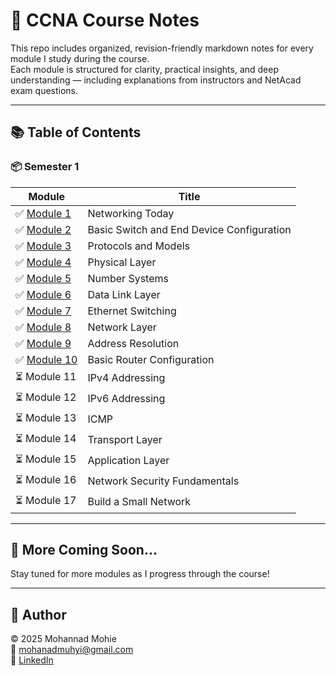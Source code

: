 # 📘 CCNA Course Notes

This repo includes organized, revision-friendly markdown notes for every module I study during the course.  
Each module is structured for clarity, practical insights, and deep understanding — including explanations from instructors and NetAcad exam questions.

---

## 📚 Table of Contents

### 📦 Semester 1

| Module | Title |
|--------|-------|
| ✅ [Module 1](./Semester%201/Module-1.md) | Networking Today |
| ✅ [Module 2](./Semester%201/Module-2.md) | Basic Switch and End Device Configuration |
| ✅ [Module 3](./Semester%201/Module-3.md) | Protocols and Models |
| ✅ [Module 4](./Semester%201/Module-4.md) | Physical Layer |
| ✅ [Module 5](./Semester%201/Module-5.md) | Number Systems |
| ✅ [Module 6](./Semester%201/Module-6.md) | Data Link Layer |
| ✅ [Module 7](./Semester%201/Module-7.md) | Ethernet Switching |
| ✅ [Module 8](./Semester%201/Module-8.md) | Network Layer |
| ✅ [Module 9](./Semester%201/Module-9.md) | Address Resolution |
| ✅ [Module 10](./Semester%201/Module-10.md) | Basic Router Configuration |
| ⏳ Module 11 | IPv4 Addressing |
| ⏳ Module 12 | IPv6 Addressing |
| ⏳ Module 13 | ICMP |
| ⏳ Module 14 | Transport Layer |
| ⏳ Module 15 | Application Layer |
| ⏳ Module 16 | Network Security Fundamentals |
| ⏳ Module 17 | Build a Small Network |



---


## 📌 More Coming Soon...
Stay tuned for more modules as I progress through the course!


---

## 👤 Author

© 2025 Mohannad Mohie  
📧 mohanadmuhyi@gmail.com  
🔗 [LinkedIn](https://www.linkedin.com/in/mohanadmuhyi)  
